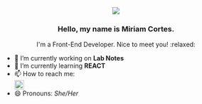 <p align="center">
<img src="https://user-images.githubusercontent.com/108847679/202292468-91265eff-513a-46d0-a62f-84e67c928ff8.png"/>
</p>
<h3 align="center"> Hello, my name is Miriam Cortes.</h3>
<p align="center">
I'm a Front-End Developer. Nice to meet you! :relaxed:
</p>


<!--
**miriam2506/miriam2506** is a ✨ _special_ ✨ repository because its `README.md` (this file) appears on your GitHub profile.

Here are some ideas to get you started:
-->
- 🔭 I’m currently working on **Lab Notes**
- 🌱 I’m currently learning **REACT**
- 📫 How to reach me: <br><a href="https://www.linkedin.com/in/miriam-cortes/"><img align="center" src="" alt="icon | LinkedIn" width="21px"/></a><br>
- 😄 Pronouns: *She/Her*

